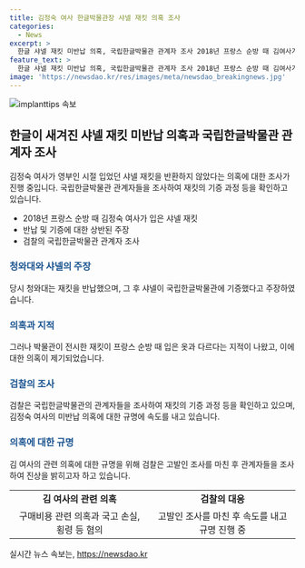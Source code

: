 ```yaml
---
title: 김정숙 여사 한글박물관장 샤넬 재킷 의혹 조사
categories:
  - News
excerpt: >
  한글 샤넬 재킷 미반납 의혹, 국립한글박물관 관계자 조사 2018년 프랑스 순방 때 김여사가 입었던 샤넬 재킷을 반납하지 않았다는 의혹으로 검찰이 국립한글박물관 관계자들을 조사했다. 청와대는 재킷을 반납하고 샤넬이 박물관에 기증했다고 주장했지만, 박물관이 전시한 재킷이 기증된 것과 다르다는 지적이 제기되었다. 김여사는 구매비용 관련 의혹으로 고발됐고, 검찰이 의혹 규명을 위해 조사를 진행 중이다.
feature_text: >
  한글 샤넬 재킷 미반납 의혹, 국립한글박물관 관계자 조사 2018년 프랑스 순방 때 김여사가 입었던 샤넬 재킷을 반납하지 않았다는 의혹으로 검찰이 국립한글박물관 관계자들을 조사했다. 청와대는 재킷을 반납하고 샤넬이 박물관에 기증했다고 주장했지만, 박물관이 전시한 재킷이 기증된 것과 다르다는 지적이 제기되었다. 김여사는 구매비용 관련 의혹으로 고발됐고, 검찰이 의혹 규명을 위해 조사를 진행 중이다.
image: 'https://newsdao.kr/res/images/meta/newsdao_breakingnews.jpg'
---
```


<p><img src="https://newsdao.kr/res/images/meta/newsdao_breakingnews.jpg" alt="implanttips 속보" /></p>

<h2 data-ke-size="size26">한글이 새겨진 샤넬 재킷 미반납 의혹과 국립한글박물관 관계자 조사</h2>

<p data-ke-size="size16">김정숙 여사가 영부인 시절 입었던 샤넬 재킷을 반환하지 않았다는 의혹에 대한 조사가 진행 중입니다. 국립한글박물관 관계자들을 조사하여 재킷의 기증 과정 등을 확인하고 있습니다.</p>

<ul>
  <li>2018년 프랑스 순방 때 김정숙 여사가 입은 샤넬 재킷</li>
  <li>반납 및 기증에 대한 상반된 주장</li>
  <li>검찰의 국립한글박물관 관계자 조사</li>
</ul>

<h3><b><span style="color: #1a5490;">청와대와 샤넬의 주장</span></b></h3>

<p data-ke-size="size16">당시 청와대는 재킷을 반납했으며, 그 후 샤넬이 국립한글박물관에 기증했다고 주장하였습니다.</p>

<h3><b><span style="color: #1a5490;">의혹과 지적</span></b></h3>

<p data-ke-size="size16">그러나 박물관이 전시한 재킷이 프랑스 순방 때 입은 옷과 다르다는 지적이 나왔고, 이에 대한 의혹이 제기되었습니다.</p>

<h3><b><span style="color: #1a5490;">검찰의 조사</span></b></h3>

<p data-ke-size="size16">검찰은 국립한글박물관의 관계자들을 조사하여 재킷의 기증 과정 등을 확인하고 있으며, 김정숙 여사의 미반납 의혹에 대한 규명에 속도를 내고 있습니다.</p>

<h3><b><span style="color: #1a5490;">의혹에 대한 규명</span></b></h3>

<p data-ke-size="size16">김 여사의 관련 의혹에 대한 규명을 위해 검찰은 고발인 조사를 마친 후 관계자들을 조사하여 진상을 밝히고자 하고 있습니다.</p>

<table>
  <tr>
    <td style="text-align: center; height: 17px;"><b>김 여사의 관련 의혹</b></td>
    <td style="text-align: center; height: 17px;"><b>검찰의 대응</b></td>
  </tr>
  <tr>
    <td style="text-align: center; height: 17px;">구매비용 관련 의혹과 국고 손실, 횡령 등 혐의</td>
    <td style="text-align: center; height: 17px;">고발인 조사를 마친 후 속도를 내고 규명 진행 중</td>
  </tr>
</table>
실시간 뉴스 속보는, <a href="https://newsdao.kr" rel="dofollow">https://newsdao.kr</a>


